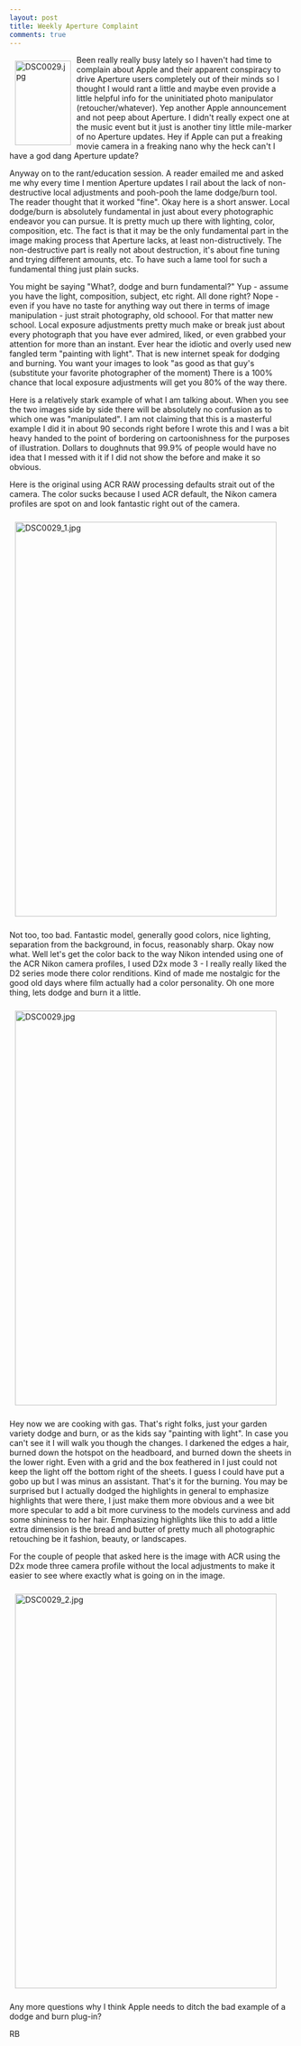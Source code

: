 ```yaml
---
layout: post
title: Weekly Aperture Complaint
comments: true
---
```

<a rel="lightbox" href="/wp-content/uploads/2009/09/DSC0029.jpg"><img title="DSC0029.jpg" src="/wp-content/uploads/2009/09/.thumbs/.DSC0029.jpg" border="0" alt="DSC0029.jpg" hspace="10" vspace="10" width="99" height="150" align="left" /></a>Been really really busy lately so I haven't had time to complain about Apple and their apparent conspiracy to drive Aperture users completely out of their minds so I thought I would rant a little and maybe even provide a little helpful info for the uninitiated photo manipulator (retoucher/whatever). Yep another Apple announcement and not peep about Aperture. I didn't really expect one at the music event but it just is another tiny little mile-marker of no Aperture updates. Hey if Apple can put a freaking movie camera in a freaking nano why the heck can't I have a god dang Aperture update?

Anyway on to the rant/education session. A reader emailed me and asked me why every time I mention Aperture updates I rail about the lack of non-destructive local adjustments and pooh-pooh the lame dodge/burn tool. The reader thought that it worked "fine". Okay here is a short answer. Local dodge/burn is absolutely fundamental in just about every photographic endeavor you can pursue. It is pretty much up there with lighting, color, composition, etc. The fact is that it may be the only fundamental part in the image making process that Aperture lacks, at least non-distructively. The non-destructive part is really not about destruction, it's about fine tuning and trying different amounts, etc. To have such a lame tool for such a fundamental thing just plain sucks.

You might be saying "What?, dodge and burn fundamental?" Yup - assume you have the light, composition, subject, etc right. All done right? Nope - even if you have no taste for anything way out there in terms of image manipulation - just strait photography, old schoool. For that matter new school. Local exposure adjustments pretty much make or break just about every photograph that you have ever admired, liked, or even grabbed your attention for more than an instant. Ever hear the idiotic and overly used new fangled term "painting with light". That is new internet speak for dodging and burning. You want your images to look "as good as that guy's (substitute your favorite photographer of the moment) There is a 100% chance that local exposure adjustments will get you 80% of the way there.

Here is a relatively stark example of what I am talking about. When you see the two images side by side there will be absolutely no confusion as to which one was "manipulated". I am not claiming that this is a masterful example I did it in about 90 seconds right before I wrote this and I was a bit heavy handed to the point of bordering on cartoonishness for the purposes of illustration. Dollars to doughnuts that 99.9% of people would have no idea that I messed with it if I did not show the before and make it so obvious.

Here is the original using ACR RAW processing defaults strait out of the camera. The color sucks because I used ACR default, the Nikon camera profiles are spot on and look fantastic right out of the camera.

<img title="DSC0029_1.jpg" src="/wp-content/uploads/2009/09/DSC0029_1.jpg" border="0" alt="DSC0029_1.jpg" hspace="10" vspace="10" width="464" height="700" />

Not too, too bad. Fantastic model, generally good colors, nice lighting, separation from the background, in focus, reasonably sharp. Okay now what. Well let's get the color back to the way Nikon intended using one of the ACR Nikon camera profiles, I used D2x mode 3 - I really really liked the D2 series mode there color renditions. Kind of made me nostalgic for the good old days where film actually had a color personality. Oh one more thing, lets dodge and burn it a little.

<img title="DSC0029.jpg" src="/wp-content/uploads/2009/09/DSC0029.jpg" border="0" alt="DSC0029.jpg" hspace="10" vspace="10" width="464" height="700" />

Hey now we are cooking with gas. That's right folks, just your garden variety dodge and burn, or as the kids say "painting with light". In case you can't see it I will walk you though the changes. I darkened the edges a hair, burned down the hotspot on the headboard, and burned down the sheets in the lower right. Even with a grid and the box feathered in I just could not keep the light off the bottom right of the sheets. I guess I could have put a gobo up but I was minus an assistant. That's it for the burning. You may be surprised but I actually dodged the highlights in general to emphasize highlights that were there, I just make them more obvious and a wee bit more specular to add a bit more curviness to the models curviness and add some shininess to her hair. Emphasizing highlights like this to add a little extra dimension is the bread and butter of pretty much all photographic retouching be it fashion, beauty, or landscapes.

For the couple of people that asked here is the image with ACR using the D2x mode three camera profile without the local adjustments to make it easier to see where exactly what is going on in the image.

<img title="DSC0029_2.jpg" src="/wp-content/uploads/2009/09/DSC0029_2.jpg" border="0" alt="DSC0029_2.jpg" hspace="10" vspace="10" width="464" height="700" />

Any more questions why I think Apple needs to ditch the bad example of a dodge and burn plug-in?

RB